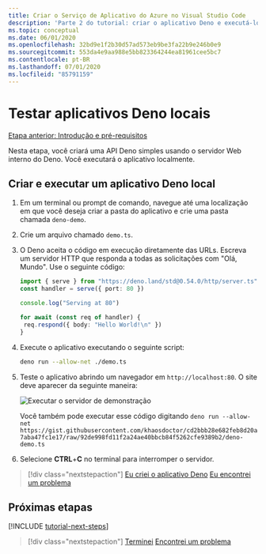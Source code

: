```yaml
---
title: Criar o Serviço de Aplicativo do Azure no Visual Studio Code
description: 'Parte 2 do tutorial: criar o aplicativo Deno e executá-lo localmente'
ms.topic: conceptual
ms.date: 06/01/2020
ms.openlocfilehash: 32bd9e1f2b30d57ad573eb9be3fa22b9e246b0e9
ms.sourcegitcommit: 553da4e9aa988e5bb823364244ea81961cee5bc7
ms.contentlocale: pt-BR
ms.lasthandoff: 07/01/2020
ms.locfileid: "85791159"
---
```

# <a name="test-local-deno-apps"></a>Testar aplicativos Deno locais

[Etapa anterior: Introdução e pré-requisitos](tutorial-visual-studio-code-azure-app-service-deno-01.md)

Nesta etapa, você criará uma API Deno simples usando o servidor Web interno do Deno. Você executará o aplicativo localmente.

## <a name="create-and-run-a-local-deno-app"></a>Criar e executar um aplicativo Deno local

1. Em um terminal ou prompt de comando, navegue até uma localização em que você deseja criar a pasta do aplicativo e crie uma pasta chamada `deno-demo`.

1. Crie um arquivo chamado `demo.ts`.
1. O Deno aceita o código em execução diretamente das URLs. Escreva um servidor HTTP que responda a todas as solicitações com "Olá, Mundo". Use o seguinte código:

    ```typescript
    import { serve } from "https://deno.land/std@0.54.0/http/server.ts"
    const handler = serve({ port: 80 })

    console.log("Serving at 80")

    for await (const req of handler) {
     req.respond({ body: "Hello World!\n" })
    }
    ```

1. Execute o aplicativo executando o seguinte script:

    ```bash
    deno run --allow-net ./demo.ts
    ```

1. Teste o aplicativo abrindo um navegador em `http://localhost:80`. O site deve aparecer da seguinte maneira:

    ![Executar o servidor de demonstração](media/deploy-azure/deno-hello-world.png)

    Você também pode executar esse código digitando `deno run --allow-net https://gist.githubusercontent.com/khaosdoctor/cd2bbb28e682feb8d20a7aba47fc1e17/raw/92de998fd11f2a24ae40bbcb84f5262cfe9389b2/deno-demo.ts`

1. Selecione **CTRL**+**C** no terminal para interromper o servidor.

> [!div class="nextstepaction"]
> [Eu criei o aplicativo Deno](tutorial-visual-studio-code-azure-app-service-deno-03.md) [Eu encontrei um problema](https://www.research.net/r/PWZWZ52?tutorial=deno-deployment-azureappservice&step=create-app)

## <a name="next-steps"></a>Próximas etapas

[!INCLUDE [tutorial-next-steps](includes/tutorial-next-steps.md)]

> [!div class="nextstepaction"]
> [Terminei](node-howto-deploy-web-app.md) [Encontrei um problema](https://www.research.net/r/PWZWZ52?tutorial=deno-deployment-azureappservice&step=clean-up-resources)

